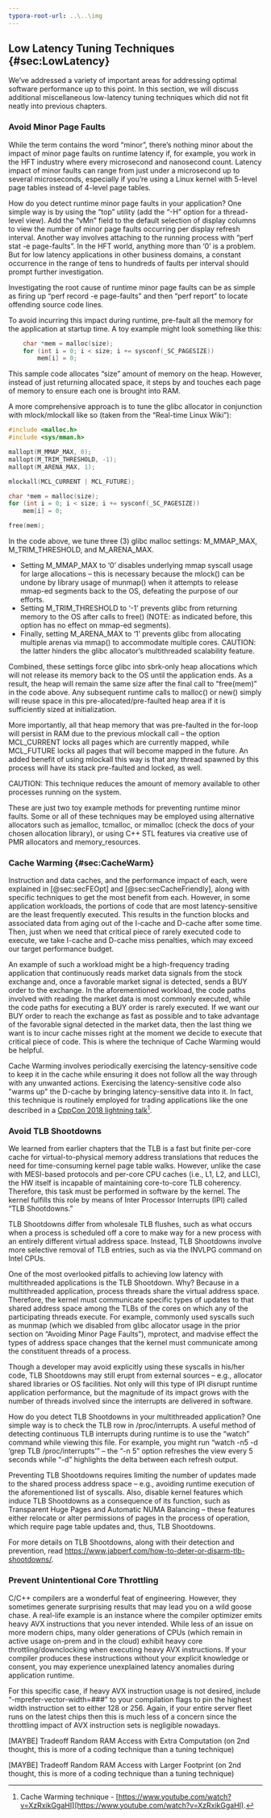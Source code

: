 ```yaml
---
typora-root-url: ..\..\img
---
```


## Low Latency Tuning Techniques {#sec:LowLatency}

We’ve addressed a variety of important areas for addressing optimal software performance up to this point. In this section, we will discuss additional miscellaneous low-latency tuning techniques which did not fit neatly into previous chapters.

### Avoid Minor Page Faults

While the term contains the word “minor”, there’s nothing minor about the impact of minor page faults on runtime latency if, for example, you work in the HFT industry where every microsecond and nanosecond count. Latency impact of minor faults can range from just under a microsecond up to several microseconds, especially if you’re using a Linux kernel with 5-level page tables instead of 4-level page tables.

How do you detect runtime minor page faults in your application? One simple way is by using the “top” utility (add the “-H” option for a thread-level view). Add the “vMn” field to the default selection of display columns to view the number of minor page faults occurring per display refresh interval. Another way involves attaching to the running process with “perf stat -e page-faults”. In the HFT world, anything more than ‘0’ is a problem. But for low latency applications in other business domains, a constant occurrence in the range of tens to hundreds of faults per interval should prompt further investigation.

Investigating the root cause of runtime minor page faults can be as simple as firing up “perf record -e page-faults” and then “perf report” to locate offending source code lines.

To avoid incurring this impact during runtime, pre-fault all the memory for the application at startup time. A toy example might look something like this:

```cpp
    char *mem = malloc(size);
    for (int i = 0; i < size; i += sysconf(_SC_PAGESIZE))
        mem[i] = 0;
```

This sample code allocates “size” amount of memory on the heap. However, instead of just returning allocated space, it steps by and touches each page of memory to ensure each one is brought into RAM.

A more comprehensive approach is to tune the glibc allocator in conjunction with mlock/mlockall like so (taken from the “Real-time Linux Wiki”):

```cpp
#include <malloc.h>
#include <sys/mman.h>

mallopt(M_MMAP_MAX, 0);
mallopt(M_TRIM_THRESHOLD, -1);
mallopt(M_ARENA_MAX, 1);

mlockall(MCL_CURRENT | MCL_FUTURE);

char *mem = malloc(size);
for (int i = 0; i < size; i += sysconf(_SC_PAGESIZE))
    mem[i] = 0;

free(mem);
```

In the code above, we tune three (3) glibc malloc settings: M_MMAP_MAX, M_TRIM_THRESHOLD, and M_ARENA_MAX.

- Setting M_MMAP_MAX to ‘0’ disables underlying mmap syscall usage for large allocations – this is necessary because the mlock() can be undone by library usage of munmap() when it attempts to release mmap-ed segments back to the OS, defeating the purpose of our efforts.
- Setting M_TRIM_THRESHOLD to ‘-1’ prevents glibc from returning memory to the OS after calls to free() (NOTE: as indicated before, this option has no effect on mmap-ed segments).
- Finally, setting M_ARENA_MAX to ‘1’ prevents glibc from allocating multiple arenas via mmap() to accommodate multiple cores. CAUTION: the latter hinders the glibc allocator’s multithreaded scalability feature.

Combined, these settings force glibc into sbrk-only heap allocations which will not release its memory back to the OS until the application ends. As a result, the heap will remain the same size after the final call to “free(mem)” in the code above. Any subsequent runtime calls to malloc() or new() simply will reuse space in this pre-allocated/pre-faulted heap area if it is sufficiently sized at initialization.

More importantly, all that heap memory that was pre-faulted in the for-loop will persist in RAM due to the previous mlockall call – the option MCL_CURRENT locks all pages which are currently mapped, while MCL_FUTURE locks all pages that will become mapped in the future. An added benefit of using mlockall this way is that any thread spawned by this process will have its stack pre-faulted and locked, as well.

CAUTION: This technique reduces the amount of memory available to other processes running on the system.

These are just two toy example methods for preventing runtime minor faults. Some or all of these techniques may be employed using alternative allocators such as jemalloc, tcmalloc, or mimalloc (check the docs of your chosen allocation library), or using C++ STL features via creative use of PMR allocators and memory_resources.

### Cache Warming {#sec:CacheWarm}

Instruction and data caches, and the performance impact of each, were explained in [@sec:secFEOpt] and [@sec:secCacheFriendly], along with specific techniques to get the most benefit from each. However, in some application workloads, the portions of code that are most latency-sensitive are the least frequently executed. This results in the function blocks and associated data from aging out of the I-cache and D-cache after some time. Then, just when we need that critical piece of rarely executed code to execute, we take I-cache and D-cache miss penalties, which may exceed our target performance budget.

An example of such a workload might be a high-frequency trading application that continuously reads market data signals from the stock exchange and, once a favorable market signal is detected, sends a BUY order to the exchange. In the aforementioned workload, the code paths involved with reading the market data is most commonly executed, while the code paths for executing a BUY order is rarely executed. If we want our BUY order to reach the exchange as fast as possible and to take advantage of the favorable signal detected in the market data, then the last thing we want is to incur cache misses right at the moment we decide to execute that critical piece of code. This is where the technique of Cache Warming would be helpful.

Cache Warming involves periodically exercising the latency-sensitive code to keep it in the cache while ensuring it does not follow all the way through with any unwanted actions. Exercising the latency-sensitive code also "warms up" the D-cache by bringing latency-sensitive data into it. In fact, this technique is routinely employed for trading applications like the one described in a [CppCon 2018 lightning talk](https://www.youtube.com/watch?v=XzRxikGgaHI)[^4].

### Avoid TLB Shootdowns

We learned from earlier chapters that the TLB is a fast but finite per-core cache for virtual-to-physical memory address translations that reduces the need for time-consuming kernel page table walks. However, unlike the case with MESI-based protocols and per-core CPU caches (i.e., L1, L2, and LLC), the HW itself is incapable of maintaining core-to-core TLB coherency. Therefore, this task must be performed in software by the kernel. The kernel fulfills this role by means of Inter Processor Interrupts (IPI) called “TLB Shootdowns.”

TLB Shootdowns differ from wholesale TLB flushes, such as what occurs when a process is scheduled off a core to make way for a new process with an entirely different virtual address space. Instead, TLB Shootdowns involve more selective removal of TLB entries, such as via the INVLPG command on Intel CPUs. 

One of the most overlooked pitfalls to achieving low latency with multithreaded applications is the TLB Shootdown. Why? Because in a multithreaded application, process threads share the virtual address space. Therefore, the kernel must communicate specific types of updates to that shared address space among the TLBs of the cores on which any of the participating threads execute. For example, commonly used syscalls such as munmap (which we disabled from glibc allocator usage in the prior section on “Avoiding Minor Page Faults”), mprotect, and madvise effect the types of address space changes that the kernel must communicate among the constituent threads of a process.

Though a developer may avoid explicitly using these syscalls in his/her code, TLB Shootdowns may still erupt from external sources – e.g., allocator shared libraries or OS facilities. Not only will this type of IPI disrupt runtime application performance, but the magnitude of its impact grows with the number of threads involved since the interrupts are delivered in software.

How do you detect TLB Shootdowns in your multithreaded application? One simple way is to check the TLB row in /proc/interrupts. A useful method of detecting continuous TLB interrupts during runtime is to use the “watch” command while viewing this file. For example, you might run “watch -n5 -d ‘grep TLB /proc/interrupts’” – the “-n 5” option refreshes the view every 5 seconds while “-d” highlights the delta between each refresh output. 

Preventing TLB Shootdowns requires limiting the number of updates made to the shared process address space – e.g., avoiding runtime execution of the aforementioned list of syscalls. Also, disable kernel features which induce TLB Shootdowns as a consequence of its function, such as Transparent Huge Pages and Automatic NUMA Balancing – these features either relocate or alter permissions of pages in the process of operation, which require page table updates and, thus, TLB Shootdowns.

For more details on TLB Shootdowns, along with their detection and prevention, read https://www.jabperf.com/how-to-deter-or-disarm-tlb-shootdowns/.

### Prevent Unintentional Core Throttling

C/C++ compilers are a wonderful feat of engineering. However, they sometimes generate surprising results that may lead you on a wild goose chase. A real-life example is an instance where the compiler optimizer emits heavy AVX instructions that you never intended. While less of an issue on more modern chips, many older generations of CPUs (which remain in active usage on-prem and in the cloud) exhibit heavy core throttling/downclocking when executing heavy AVX instructions. If your compiler produces these instructions without your explicit knowledge or consent, you may experience unexplained latency anomalies during application runtime.

For this specific case, if heavy AVX instruction usage is not desired, include “-mprefer-vector-width=###” to your compilation flags to pin the highest width instruction set to either 128 or 256. Again, if your entire server fleet runs on the latest chips then this is much less of a concern since the throttling impact of AVX instruction sets is negligible nowadays.

[MAYBE] Tradeoff Random RAM Access with Extra Computation (on 2nd thought, this is more of a coding technique than a tuning technique)

[MAYBE] Tradeoff Random RAM Access with Larger Footprint (on 2nd thought, this is more of a coding technique than a tuning technique)

[^4]: Cache Warming technique - [https://www.youtube.com/watch?v=XzRxikGgaHI](https://www.youtube.com/watch?v=XzRxikGgaHI).
